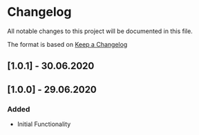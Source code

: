 # Changelog
All notable changes to this project will be documented in this file.

The format is based on [Keep a Changelog](http://keepachangelog.com/)

## [1.0.1] - 30.06.2020

## [1.0.0] - 29.06.2020

### Added
- Initial Functionality

